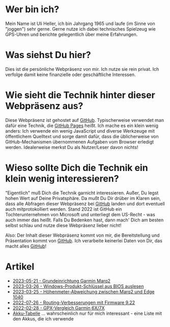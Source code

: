Wer bin ich?
============

Mein Name ist Uli Heller, ich bin Jahrgang 1965
und laufe (im Sinne von "joggen") sehr gerne.
Gerne nutze ich dabei technisches Spielzeug wie
GPS-Uhren und berichte gelegentlich über meine
Erfahrungen.

Was siehst Du hier?
===================

Dies ist die persönliche Webpräsenz von mir.
Ich nutze sie rein privat. Ich verfolge damit
keine finanzielle oder geschäftliche Interessen.

Wie sieht die Technik hinter dieser Webpräsenz aus?
===================================================

Diese Webpräsenz ist gehostet auf [GitHub][GITHUB].
Typischerweise verwendet man dafür eine Technik,
die [GitHub Pages](https://pages.github.com) heißt.
Ich mache es ein klein wenig anders: Ich verwende ein wenig JavaScript
und diverse Werkzeuge mit öffentlichem Quelltext und sorge damit dafür,
dass die üblicherweise von GitHub-Mechanismen übernommenen Aufgaben
vom Browser erledigt werden. Idealerweise merkst Du als
Nutzer/Leser davon nichts!

Wieso sollte Dich die Technik ein klein wenig interessieren?
============================================================

"Eigentlich" muß Dich die Technik garnicht interessieren. Außer,
Du legst hohen Wert auf Deine Privatsphäre. Da mußt Du Dir drüber
im Klaren sein, dass alle Abfragen dieser Webpräsenz bei [GitHub][GITHUB]
landen und dort eventuell auch mitprotokolliert werden. Stand 2022 ist GitHub
ein Tochterunternehmen von Microsoft und unterliegt dem US-Recht - was auch
immer das heißt. Falls Du Bedenken hast, dann mach' Dich am besten selbst
schlau und nutze diese Webpräsenz lieber nicht!

Also: Der Inhalt dieser Webpräsenz kommt von mir, die Bereitstellung und Präsentation
kommt von [GitHub][GITHUB]. Ich verarbeite keinerlei Daten von Dir,
das macht alles [GitHub][GITHUB]!

[GITHUB]: https://github.com

Artikel
=======

- [2023-05-21 - Grundeinrichtung Garmin Marq2](garmin-marq2/grundeinrichtung.md)
- [2023-03-26 - Windows-Produkt-Schlüssel aus BIOS auslesen](computer-science/2023-03-26-windows-produkt-schluessel.md)
- [2023-03-25 - Höhenmeter-Abweichung zwischen Marq2 und Edge 1040](marq2-vs-edge1040/index.md)
- [2022-07-26 - Routing-Verbesserungen mit Firmware 9.22](routing-fw-9.22/index.md)
- [2022-02-28 - GPX-Vergleich Garmin 6X/7X](garmin-6x-7x/index.md)
- [Akku-Tabelle](akku-tabelle.md) ... wahrscheinlich nur für mich interessant - eine Liste mit den Akkus, die ich verwende
